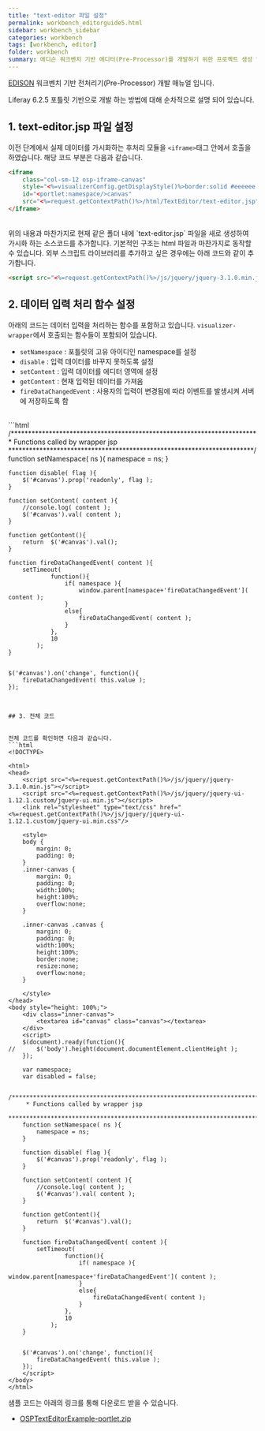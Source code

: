 ```yaml
---
title: "text-editor 파일 설정"
permalink: workbench_editorguide5.html
sidebar: workbench_sidebar
categories: workbench
tags: [workbench, editor]
folder: workbench
summary: 에디슨 워크벤치 기반 에디터(Pre-Processor)를 개발하기 위한 프로젝트 생성 및 기본 설정에 대한 매뉴얼
---
```


[EDISON](https://edison.re.kr) 워크벤치 기반 전처리기(Pre-Processor) 개발 매뉴얼 입니다.

Liferay 6.2.5 포틀릿 기반으로 개발 하는 방법에 대해 순차적으로 설명 되어 있습니다.


## 1. text-editor.jsp 파일 설정

이전 단계에서 실제 데이터를 가시화하는 후처리 모듈을 `<iframe>`태그 안에서 호출을 하였습니다.
해당 코드 부분은 다음과 같습니다.

```html
<iframe 
	class="col-sm-12 osp-iframe-canvas"  
	style="<%=visualizerConfig.getDisplayStyle()%>border:solid #eeeeee 1px;" 
	id="<portlet:namespace/>canvas" 
	src="<%=request.getContextPath()%>/html/TextEditor/text-editor.jsp">
</iframe>
```
<br>
위의 내용과 마찬가지로 현재 같은 폴더 내에 `text-editor.jsp` 파일을 새로 생성하여 가시화 하는 소스코드를 추가합니다.
기본적인 구조는 html 파일과 마찬가지로 동작할 수 있습니다. 외부 스크립트 라이브러리를 추가하고 싶은 경우에는 아래 코드와 같이 추가합니다.

```html
<script src="<%=request.getContextPath()%>/js/jquery/jquery-3.1.0.min.js"></script>
```

## 2. 데이터 입력 처리 함수 설정
아래의 코드는 데이터 입력을 처리하는 함수를 포함하고 있습니다. `visualizer-wrapper`에서 호출되는 함수들이 포함되어 있습니다.

- `setNamespace` : 포틀릿의 고유 아이디인 namespace를 설정
- `disable` : 입력 데이터를 바꾸지 못하도록 설정
- `setContent` : 입력 데이터를 에디터 영역에 설정
- `getContent` : 현재 입력된 데이터를 가져옴
- `fireDataChangedEvent` : 사용자의 입력이 변경됨에 따라 이벤트를 발생시켜 서버에 저장하도록 함


 <br>
```html
/***********************************************************************
	 * Functions called by wrapper jsp 
	 ***********************************************************************/
	function setNamespace( ns ){
		namespace = ns;
	} 
	
	function disable( flag ){
		$('#canvas').prop('readonly', flag );
	}
	
	function setContent( content ){
		//console.log( content );
		$('#canvas').val( content );
	}
	
	function getContent(){
		return 	$('#canvas').val();
	}
	
	function fireDataChangedEvent( content ){
		setTimeout(
				function(){
					if( namespace ){
						window.parent[namespace+'fireDataChangedEvent']( content );
					}
					else{
						fireDataChangedEvent( content );
					}
				},
				10
			);
	}
	 
	
	$('#canvas').on('change', function(){
		fireDataChangedEvent( this.value );
	});
```


## 3. 전체 코드


전체 코드를 확인하면 다음과 같습니다.
```html
<!DOCTYPE>

<html>
<head>
	<script src="<%=request.getContextPath()%>/js/jquery/jquery-3.1.0.min.js"></script>
	<script src="<%=request.getContextPath()%>/js/jquery/jquery-ui-1.12.1.custom/jquery-ui.min.js"></script>
	<link rel="stylesheet" type="text/css" href="<%=request.getContextPath()%>/js/jquery/jquery-ui-1.12.1.custom/jquery-ui.min.css"/>
	
	<style>
	body {
		margin: 0;
		padding: 0;
	}
	.inner-canvas {
		margin: 0;
		padding: 0;
		width:100%;
		height:100%;
		overflow:none;
	}
	
	.inner-canvas .canvas {
		margin: 0;
		padding: 0;
		width:100%;
		height:100%;
		border:none;
		resize:none;
		overflow:none;
	}
	
	</style>
</head>
<body style="height: 100%;">
	<div class="inner-canvas">
		<textarea id="canvas" class="canvas"></textarea>
	</div>
	<script>
	$(document).ready(function(){
// 		$('body').height(document.documentElement.clientHeight );
	});
	
	var namespace;
	var disabled = false;
	
	/***********************************************************************
	 * Functions called by wrapper jsp 
	 ***********************************************************************/
	function setNamespace( ns ){
		namespace = ns;
	} 
	
	function disable( flag ){
		$('#canvas').prop('readonly', flag );
	}
	
	function setContent( content ){
		//console.log( content );
		$('#canvas').val( content );
	}
	
	function getContent(){
		return 	$('#canvas').val();
	}
	
	function fireDataChangedEvent( content ){
		setTimeout(
				function(){
					if( namespace ){
						window.parent[namespace+'fireDataChangedEvent']( content );
					}
					else{
						fireDataChangedEvent( content );
					}
				},
				10
			);
	}
	 
	
	$('#canvas').on('change', function(){
		fireDataChangedEvent( this.value );
	});
	</script>
</body>
</html>
```


샘플 코드는 아래의 링크를 통해 다운로드 받을 수 있습니다.
- [OSPTextEditorExample-portlet.zip](OSPLibrary/OSPTextEditorExample-portlet.zip)